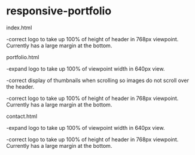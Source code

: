 # responsive-portfolio

index.html

-correct logo to take up 100% of height of header in 768px viewpoint.
Currently has a large margin at the bottom.

portfolio.html

-expand logo to take up 100% of viewpoint width in 640px view.

-correct display of thumbnails when scrolling so images do not scroll over the header.

-correct logo to take up 100% of height of header in 768px viewpoint.
Currently has a large margin at the bottom.


contact.html

-expand logo to take up 100% of viewpoint width in 640px view.

-correct logo to take up 100% of height of header in 768px viewpoint.
Currently has a large margin at the bottom.






